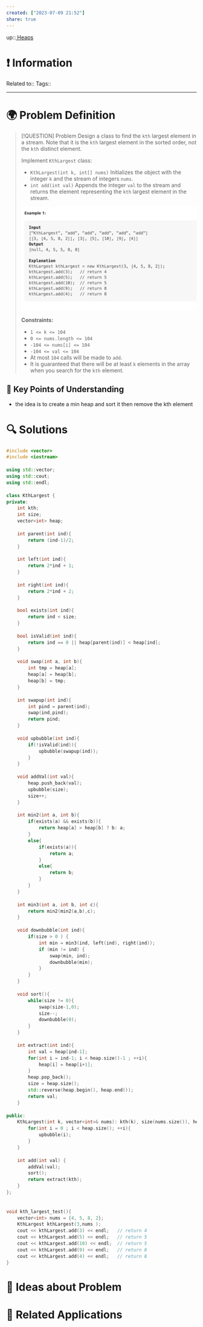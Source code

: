 ```yaml
---
created: ["2023-07-09 21:52"]
share: true
---
```


up::[ Heaps](NeetCode%20Index.md#^c810f8)

# ❗ Information
Related to:: 
Tags:: 

___
# 🌍 Problem Definition

> [!QUESTION] Problem
> Design a class to find the `kth` largest element in a stream. Note that it is the `kth` largest element in the sorted order, not the `kth` distinct element.
> 
> Implement `KthLargest` class:
> 
> - `KthLargest(int k, int[] nums)` Initializes the object with the integer `k` and the stream of integers `nums`.
> - `int add(int val)` Appends the integer `val` to the stream and returns the element representing the `kth` largest element in the stream.
> 
> ![Pasted image 20230709215339.png](./40-referenceVAULTS/Resource%20Library/Images/Pasted%20image%2020230709215339.png)
> 
> **Constraints:**
> 
> - `1 <= k <= 104`
> - `0 <= nums.length <= 104`
> - `-104 <= nums[i] <= 104`
> - `-104 <= val <= 104`
> - At most `104` calls will be made to `add`.
> - It is guaranteed that there will be at least `k` elements in the array when you search for the `kth` element.


## 🔑 **Key Points of Understanding**
- the idea is to create a min heap and sort it then remove the kth element


# 🔍 Solutions

```C++
#include <vector>  
#include <iostream>  
  
using std::vector;  
using std::cout;  
using std::endl;  
  
class KthLargest {  
private:  
    int kth;  
    int size;  
    vector<int> heap;  
  
    int parent(int ind){  
        return (ind-1)/2;  
    }  
  
    int left(int ind){  
        return 2*ind + 1;  
    }  
  
    int right(int ind){  
        return 2*ind + 2;  
    }  
  
    bool exists(int ind){  
        return ind < size;  
    }  
  
    bool isValid(int ind){  
        return ind == 0 || heap[parent(ind)] < heap[ind];  
    }  
  
    void swap(int a, int b){  
        int tmp = heap[a];  
        heap[a] = heap[b];  
        heap[b] = tmp;  
    }  
  
    int swapup(int ind){  
        int pind = parent(ind);  
        swap(ind,pind);  
        return pind;  
    }  
  
    void upbubble(int ind){  
        if(!isValid(ind)){  
            upbubble(swapup(ind));  
        }  
    }  
  
    void addVal(int val){  
        heap.push_back(val);  
        upbubble(size);  
        size++;  
    }  
  
    int min2(int a, int b){  
        if(exists(a) && exists(b)){  
            return heap[a] > heap[b] ? b: a;  
        }  
        else{  
            if(exists(a)){  
                return a;  
            }  
            else{  
                return b;  
            }  
        }  
    }  
  
    int min3(int a, int b, int c){  
        return min2(min2(a,b),c);  
    }  
  
    void downbubble(int ind){  
        if(size > 0 ) {  
            int min = min3(ind, left(ind), right(ind));  
            if (min != ind) {  
                swap(min, ind);  
                downbubble(min);  
            }  
        }  
    }  
  
    void sort(){  
        while(size != 0){  
            swap(size-1,0);  
            size--;  
            downbubble(0);  
        }  
    }  
  
    int extract(int ind){  
        int val = heap[ind-1];  
        for(int i = ind-1; i < heap.size()-1 ; ++i){  
            heap[i] = heap[i+1];  
        }  
        heap.pop_back();  
        size = heap.size();  
        std::reverse(heap.begin(), heap.end());  
        return val;  
    }  
  
public:  
    KthLargest(int k, vector<int>& nums): kth(k), size(nums.size()), heap(nums) {  
        for(int i = 0 ; i < heap.size(); ++i){  
            upbubble(i);  
        }  
    }  
  
    int add(int val) {  
        addVal(val);  
        sort();  
        return extract(kth);  
    }  
};  
  
  
void kth_largest_test(){  
    vector<int> nums = {4, 5, 8, 2};  
    KthLargest kthLargest(3,nums );  
    cout << kthLargest.add(3) << endl;   // return 4  
    cout << kthLargest.add(5) << endl;   // return 5  
    cout << kthLargest.add(10) << endl;  // return 5  
    cout << kthLargest.add(9) << endl;   // return 8  
    cout << kthLargest.add(4) << endl;   // return 8  
}
```

# 🧠 Ideas about Problem

# 🔗 Related Applications

